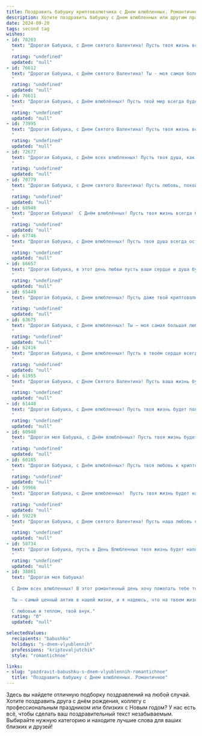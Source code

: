```yaml
---
title: Поздравить бабушку криптовалютчика с Днем влюбленных. Романтичное
description: Хотите поздравить бабушку с Днем влюбленных или другим праздником? Наш ИИ создаст незабываемое поздравление, а вы обязательно выделитесь среди других.  
date: 2024-09-20
tags: second tag
wishes:
- id: 78203
  text: "Дорогая Бабушка, с Днем святого Валентина! Пусть твоя жизнь всегда будет полна любви, как майская роса на рассвете, а сердце бьется в такт с ритмом криптовалютного рынка.
  "
  rating: "undefined"
  updated: "null"
- id: 76612
  text: "Дорогая Бабушка, с Днём святого Валентина! Ты - моя самая большая любовь, моя опора и источник тепла. Желаю тебе вечной молодости душой, крепкого здоровья и безграничного счастья. Пусть каждый день будет наполнен любовью, заботой и яркими воспоминаниями.
  "
  rating: "undefined"
  updated: "null"
- id: 76611
  text: "Дорогая Бабушка, с Днём влюблённых! Пусть твой мир всегда будет наполнен любовью, теплом и радостью. Желаю тебе крепкого здоровья, счастливых дней и бесконечной любви!
  "
  rating: "undefined"
  updated: "null"
- id: 73995
  text: "Дорогая Бабушка, с Днем Святого Валентина! Пусть твоя жизнь всегда будет наполнена любовью, как самая ценная криптовалюта. 🥰
  "
  rating: "undefined"
  updated: "null"
- id: 72677
  text: "Дорогая Бабушка, с Днём всех влюбленных! Пусть твоя душа, как и мир криптовалют, будет полна любви, стабильности и невероятных взлётов.
  "
  rating: "undefined"
  updated: "null"
- id: 70779
  text: "Дорогая Бабушка, с Днем святого Валентина! Пусть любовь, покой и теплота всегда будут с тобой, словно самые ценные криптовалюты. ❤️
  "
  rating: "undefined"
  updated: "null"
- id: 68940
  text: "Дорогая Бабушка!  С Днём влюблённых! Пусть твоя жизнь всегда будет полна любви, тепла и заботы, как криптовалютный портфель,  который ты с такой страстью и мастерством ведёшь! ❤️
  "
  rating: "undefined"
  updated: "null"
- id: 67746
  text: "Дорогая Бабушка, с Днем влюбленных! Пусть твоя душа всегда остаётся молодой и полной нежности, как биткоин, растущий в цене.
  "
  rating: "undefined"
  updated: "null"
- id: 66657
  text: "Дорогая Бабушка, в этот день любви пусть ваши сердце и душа будут наполнены теплотой и нежностью. Пусть криптовалюта приносит вам удачу, а любовь – счастье, как бесконечный майнинг! С Днем святого Валентина!
  "
  rating: "undefined"
  updated: "null"
- id: 65449
  text: "Дорогая Бабушка, с Днем влюбленных! Пусть даже твой криптовалютный мир полон взлетов и падений, помни, что настоящая любовь – это всегда стабильная и надежная ценность. Желаю тебе океана нежности, моря счастья и безграничной любви!
  "
  rating: "undefined"
  updated: "null"
- id: 63675
  text: "Дорогая Бабушка, с Днем влюбленных! Ты — моя самая большая любовь,  мой источник тепла и мудрости. Желаю тебе океана счастья,  ярких красок жизни и бесконечной любви. Пусть каждый день  будет согрет твоей нежностью, а  сердце  —  радостью от наших встреч!
  "
  rating: "undefined"
  updated: "null"
- id: 62416
  text: "Дорогая Бабушка, с Днем влюбленных! Пусть в твоём сердце всегда царит весна, а любовь, как самая ценная криптовалюта, будет приносить тебе самые прекрасные чувства!
  "
  rating: "undefined"
  updated: "null"
- id: 61955
  text: "Дорогая Бабушка, с Днем Святого Валентина! Пусть ваша жизнь будет полна ярких моментов, как блеск криптовалюты, и пусть любовь, как биткоин, никогда не обесценится! ❤️
  "
  rating: "undefined"
  updated: "null"
- id: 61448
  text: "Дорогая Бабушка, с Днем влюбленных! Пусть твоя жизнь будет полна любви, как биткоин майнится в твоем сердце.  ❤️
  "
  rating: "undefined"
  updated: "null"
- id: 60940
  text: "Дорогая моя Бабушка, с Днём влюблённых! Пусть твоя жизнь будет полна любви, как майская ночь полна звёзд!  Пусть твоя любовь к внукам расцветает с каждым днём, а твои крипто-инвестиции растут, как на дрожжах! 💖🚀
  "
  rating: "undefined"
  updated: "null"
- id: 60185
  text: "Дорогая Бабушка, с Днём влюблённых! Пусть твоя любовь к криптовалютам будет такой же горячей и стабильной, как курс Биткоина на пике! 💖
  "
  rating: "undefined"
  updated: "null"
- id: 59966
  text: "Дорогая Бабушка, с Днем влюбленных!  Пусть твоя жизнь будет наполнена такой же любовью и теплом, как ты наполняешь наши сердца.  Пусть твой день будет полон приятных сюрпризов, а вечер – романтическим и теплым.  Я люблю тебя!  ❤️
  "
  rating: "undefined"
  updated: "null"
- id: 59229
  text: "Дорогая Бабушка, с Днем святого Валентина! Пусть наша любовь к криптовалютам будет вечна, как и наши чувства друг к другу. Желаю тебе бесконечного счастья и процветания в мире цифровых монет!
  "
  rating: "undefined"
  updated: "null"
- id: 58734
  text: "Дорогая Бабушка, пусть в День Влюбленных твоя жизнь будет наполнена такой же нежной и сильной любовью, как криптовалютный рынок бурлит страстью к биткоину!
  "
  rating: "undefined"
  updated: "null"
- id: 38861
  text: "Дорогая моя бабушка!
  
  С Днем всех влюбленных! В этот романтичный день хочу пожелать тебе тепла и нежности, как в лучшем блокчейн-проекте, где каждое мгновение хранится с любовью. Пусть твое сердце всегда бьется в ритме счастья, а каждый день будет наполнен яркими эмоциями, как непрерывный поток криптовалюты, встречая радость и благополучие.
  
  Ты — самый ценный актив в нашей жизни, и я надеюсь, что на твоем жизненном пути всегда будут только верные и искренние люди. Любовь — это самая крепкая валюта, и я желаю, чтобы она никогда не иссякла в твоем сердце.
  
  С любовью и теплом, твой внук."
  rating: "0"
  updated: "null"

selectedValues:
  recipients: "babushku"
  holidays: "s-dnem-vlyublennih"
  professions: "kriptovaljutchik"
  style: "romantichnoe"

links:
- slug: "pozdravit-babushku-s-dnem-vlyublennih-romantichnoe"
  title: "Поздравить бабушку с Днем влюбленных. Романтичное"
---
```


Здесь вы найдете отличную подборку поздравлений на любой случай. 
Хотите поздравить друга с днём рождения, коллегу с профессиональным праздником или близких с Новым годом? У нас есть всё, чтобы сделать ваш поздравительный текст незабываемым. Выбирайте нужную категорию и находите лучшие слова для ваших близких и друзей!
